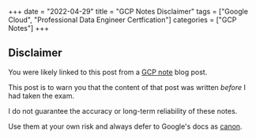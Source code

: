 +++
date = "2022-04-29"
title = "GCP Notes Disclaimer"
tags = ["Google Cloud", "Professional Data Engineer Certfication"]
categories = ["GCP Notes"]
+++

## Disclaimer

You were likely linked to this post from a [GCP note](/categories/gcp-notes/) blog post.

This post is to warn you that the content of that post was written *before* I had taken the exam.

I do not guarantee the accuracy or long-term reliability of these notes.

Use them at your own risk and always defer to Google's docs as [canon](https://en.wikipedia.org/wiki/Canon_(basic_principle)).

